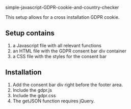 simple-javascript-GDPR-cookie-and-country-checker

This setup allows for a cross installation GDPR cookie.

## Setup contains
1. a Javascript file with all relevant functions
2. an HTML file with the GDPR consent bar div container
3. a CSS file with the styles for the consent bar

## Installation
1. Add the consent bar div right before the footer area.
2. Include the gdpr.js
3. Include the gdpr.css
4. The getJSON function requires jQuery.
